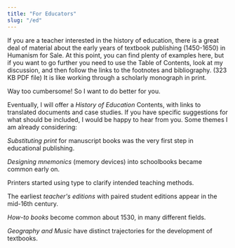 ```yaml
---
title: "For Educators"
slug: "/ed"
---
```

If you are a teacher interested in the history of education, there is a great deal of material about the early years of textbook publishing (1450-1650) in Humanism for Sale.
At this point, you can find plenty of examples here, but if you want to go further you need to use the Table of Contents, look at my discussion, and then follow the links to the footnotes and bibliography. (323 KB PDF file) It is like working through a scholarly monograph in print.

Way too cumbersome! So I want to do better for you.

Eventually, I will offer a *History of Education* Contents, with links to translated documents and case studies. If you have specific suggestions for what should be included, I would be happy to hear from you. Some themes I am already considering:

*Substituting print* for manuscript books was the very first step in educational publishing.

*Designing mnemonics* (memory devices) into schoolbooks became common early on.

Printers started using type to clarify intended teaching methods.

The earliest *teacher's editions* with paired student editions appear in the mid-16th century.

*How-to books* become common about 1530, in many different fields.

*Geography and Music* have distinct trajectories for the development of textbooks.
